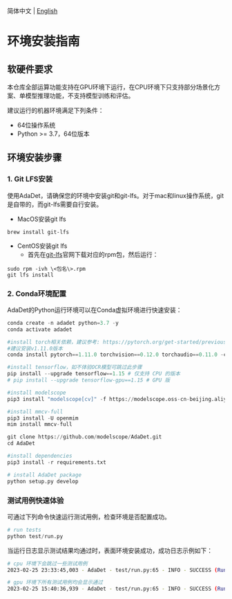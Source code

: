 简体中文 | [English](./install_EN.md)
# 环境安装指南
## 软硬件要求
本仓库全部运算功能支持在GPU环境下运行，在CPU环境下只支持部分场景化方案、单模型推理功能，不支持模型训练和评估。

建议运行的机器环境满足下列条件：
- 64位操作系统
- Python >= 3.7，64位版本

## 环境安装步骤
### 1. Git LFS安装
使用AdaDet，请确保您的环境中安装git和git-lfs。对于mac和linux操作系统，git是自带的，而git-lfs需要自行安装。
- MacOS安装git lfs
```shell
brew install git-lfs
```
- CentOS安装git lfs
    - 首先在[git-lfs](https://git-lfs.github.com/)官网下载对应的rpm包，然后运行：
```shell
sudo rpm -ivh \<包名\>.rpm
git lfs install
```

### 2. Conda环境配置
AdaDet的Python运行环境可以在Conda虚拟环境进行快速安装：

```python
conda create -n adadet python=3.7 -y
conda activate adadet

#install torch相关依赖，建议参考: https://pytorch.org/get-started/previous-versions/
#建议安装v1.11.0版本
conda install pytorch==1.11.0 torchvision==0.12.0 torchaudio==0.11.0 -c pytorch

#install tensorflow，如不体验OCR模型可跳过此步骤
pip install --upgrade tensorflow==1.15 # 仅支持 CPU 的版本
# pip install --upgrade tensorflow-gpu==1.15 # GPU 版

#install modelscope
pip3 install "modelscope[cv]" -f https://modelscope.oss-cn-beijing.aliyuncs.com/releases/repo.html

#install mmcv-full
pip3 install -U openmim
mim install mmcv-full

git clone https://github.com/modelscope/AdaDet.git
cd AdaDet

#install dependencies
pip3 install -r requirements.txt

# install AdaDet package
python setup.py develop
```

### 测试用例快速体验
可通过下列命令快速运行测试用例，检查环境是否配置成功。
```python
# run tests
python test/run.py
```
当运行日志显示测试结果均通过时，表面环境安装成功，成功日志示例如下：
```bash
# cpu 环境下会跳过一些测试用例
2023-02-25 23:33:45,003 - AdaDet - test/run.py:65 - INFO - SUCCESS (Runs=9,success=6,failures=0,errors=0,    skipped=3,expected failures=0,unexpected successes=0)

# gpu 环境下所有测试用例均会显示通过
2023-02-25 15:40:36,939 - AdaDet - test/run.py:65 - INFO - SUCCESS (Runs=9,success=8,failures=0,errors=0,    skipped=1,expected failures=0,unexpected successes=0)
```
